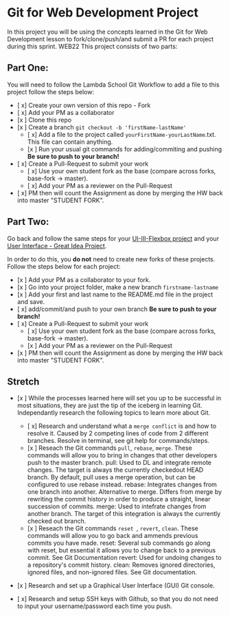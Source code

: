 # Git for Web Development Project
In this project you will be using the concepts learned in the Git for Web Development lesson to fork/clone/push/and submit a PR for each project during this sprint.
WEB22
This project consists of two parts:

## Part One:
You will need to follow the Lambda School Git Workflow to add a file to this project follow the steps below:

- [ x] Create your own version of this repo - Fork
- [ x] Add your PM as a collaborator
- [x ] Clone this repo
- [x ] Create a branch `git checkout -b 'firstName-lastName'`
  - [ x] Add a file to the project called `yourFirstName-yourLastName`.txt. This file can contain anything.
  - [x ] Run your usual git commands for adding/commiting and pushing **Be sure to push to your branch!**
- [ x] Create a Pull-Request to submit your work
  - [ x] Use your own student fork as the base (compare across forks, base-fork -> master).
  - [ x] Add your PM as a reviewer on the Pull-Request
- [ x] PM then will count the Assignment as done by merging the HW back into master "STUDENT FORK".

## Part Two:
Go back and follow the same steps for your [UI-III-Flexbox project](https://github.com/LambdaSchool/UI-III-Flexbox) and your [User Interface - Great Idea Project](https://github.com/LambdaSchool/User-Interface).

In order to do this, you **do not** need to create new forks of these projects. Follow the steps below for each project:

- [x ] Add your PM as a collaborator to your fork. 
- [x ] Go into your project folder, make a new branch `firstname-lastname`
- [x ] Add your first and last name to the README.md file in the project and save.
- [ x] add/commit/and push to your own branch  **Be sure to push to your branch!**
- [ x] Create a Pull-Request to submit your work
  - [ x] Use your own student fork as the base (compare across forks, base-fork -> master).
  - [x ] Add your PM as a reviewer on the Pull-Request
- [x ] PM then will count the Assignment as done by merging the HW back into master "STUDENT FORK".

## Stretch
- [x ] While the processes learned here will set you up to be successful in most situations, they are just the tip of the iceberg in learning Git. Independantly research the following topics to learn more about Git.
  - [ x] Research and understand what a `merge conflict` is and how to resolve it.
  Caused by 2 competing lines of code from 2 different branches. Resolve in terminal, see git help for commands/steps.
  - [x ] Reseach the Git commands `pull`, `rebase`, `merge`. These commands will allow you to bring in changes that other developers push to the master branch.
  pull: Used to DL and integrate remote changes. The target is always the currently checkedout HEAD branch. By default, pull uses a merge operation, but can be configured to use rebase instead.
  rebase: Integrates changes from one branch into another. Alternative to merge. Differs from merge by rewriting the commit history in order to produce a straight, linear succession of commits.
  merge: Used to intefrate changes from another branch. The target of this integration is always the currently checked out branch.
  - [x ] Reseach the Git commands `reset `, `revert`, `clean`. These commands will allow you to go back and ammends previous commits you have made.
  reset: Several sub commands go along with reset, but essential it allows you to change back to a previous commit. See Git Documentation
  revert: Used for undoing changes to a repository's commit history. 
  clean: Removes ignored directories, ignored files, and non-ignored files. See Git documentation.

- [x ] Research and set up a Graphical User Interface (GUI) Git console. 

- [ x] Research and setup SSH keys with Github, so that you do not need to input your username/password each time you push. 

